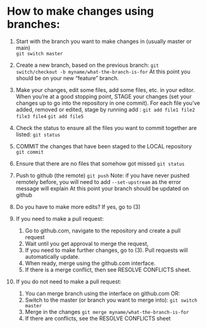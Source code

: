 # How to make changes using branches:

1. Start with the branch you want to make changes in (usually master or main)	
`git switch master`
1. Create a new branch, based on the previous branch: 
`git switch/checkout -b myname/what-the-branch-is-for`
 At this point you should be on your new “feature” branch.

1. Make your changes, edit some files, add some files, etc. in your editor. When you’re at a good stopping point, STAGE your changes (set your changes up to go into the repository in one commit). For each file you’ve added, removed or edited, stage by running add :
`git add file1 file2 file3 file4`
`git add file5`
1. Check the status to ensure all the files you want to commit together are listed:
`git status`
1. COMMIT the changes that have been staged to the LOCAL repository
`git commit `
1. Ensure that there are no files that somehow got missed
`git status`
1. Push to github (the remote)
`git push`
Note: if you have never pushed remotely before, you will need to add `--set-upstream` as the error message will explain
At this point your branch should be updated on github
1. Do you have to make more edits? If yes, go to (3)
1. If you need to make a pull request:
   1. Go to github.com, navigate to the repository and create a pull request
   1. Wait until you get approval to merge the request,
   1. If you need to make further changes, go to (3). Pull requests will automatically update.
   1. When ready, merge using the github.com interface.
   1. If there is a merge conflict, then see RESOLVE CONFLICTS sheet.
1. If you do not need to make a pull request:
   1. You can merge branch using the interface on github.com OR:
   1. Switch to the master (or branch you want to merge into):
   `git switch master`
   1. Merge in the changes
   `git merge myname/what-the-branch-is-for`
   1. If there are conflicts, see the RESOLVE CONFLICTS sheet




